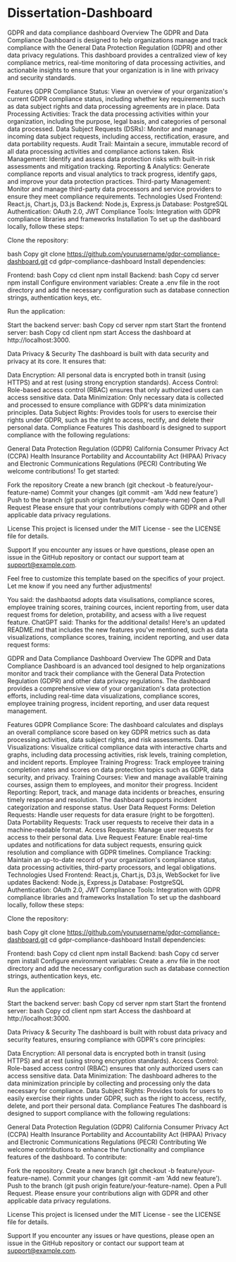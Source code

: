 # Dissertation-Dashboard
GDPR and data compliance dashboard
Overview
The GDPR and Data Compliance Dashboard is designed to help organizations manage and track compliance with the General Data Protection Regulation (GDPR) and other data privacy regulations. This dashboard provides a centralized view of key compliance metrics, real-time monitoring of data processing activities, and actionable insights to ensure that your organization is in line with privacy and security standards.

Features
GDPR Compliance Status: View an overview of your organization's current GDPR compliance status, including whether key requirements such as data subject rights and data processing agreements are in place.
Data Processing Activities: Track the data processing activities within your organization, including the purpose, legal basis, and categories of personal data processed.
Data Subject Requests (DSRs): Monitor and manage incoming data subject requests, including access, rectification, erasure, and data portability requests.
Audit Trail: Maintain a secure, immutable record of all data processing activities and compliance actions taken.
Risk Management: Identify and assess data protection risks with built-in risk assessments and mitigation tracking.
Reporting & Analytics: Generate compliance reports and visual analytics to track progress, identify gaps, and improve your data protection practices.
Third-party Management: Monitor and manage third-party data processors and service providers to ensure they meet compliance requirements.
Technologies Used
Frontend: React.js, Chart.js, D3.js
Backend: Node.js, Express.js
Database: PostgreSQL
Authentication: OAuth 2.0, JWT
Compliance Tools: Integration with GDPR compliance libraries and frameworks
Installation
To set up the dashboard locally, follow these steps:

Clone the repository:

bash
Copy
git clone https://github.com/yourusername/gdpr-compliance-dashboard.git
cd gdpr-compliance-dashboard
Install dependencies:

Frontend:
bash
Copy
cd client
npm install
Backend:
bash
Copy
cd server
npm install
Configure environment variables: Create a .env file in the root directory and add the necessary configuration such as database connection strings, authentication keys, etc.

Run the application:

Start the backend server:
bash
Copy
cd server
npm start
Start the frontend server:
bash
Copy
cd client
npm start
Access the dashboard at http://localhost:3000.

Data Privacy & Security
The dashboard is built with data security and privacy at its core. It ensures that:

Data Encryption: All personal data is encrypted both in transit (using HTTPS) and at rest (using strong encryption standards).
Access Control: Role-based access control (RBAC) ensures that only authorized users can access sensitive data.
Data Minimization: Only necessary data is collected and processed to ensure compliance with GDPR's data minimization principles.
Data Subject Rights: Provides tools for users to exercise their rights under GDPR, such as the right to access, rectify, and delete their personal data.
Compliance Features
This dashboard is designed to support compliance with the following regulations:

General Data Protection Regulation (GDPR)
California Consumer Privacy Act (CCPA)
Health Insurance Portability and Accountability Act (HIPAA)
Privacy and Electronic Communications Regulations (PECR)
Contributing
We welcome contributions! To get started:

Fork the repository
Create a new branch (git checkout -b feature/your-feature-name)
Commit your changes (git commit -am 'Add new feature')
Push to the branch (git push origin feature/your-feature-name)
Open a Pull Request
Please ensure that your contributions comply with GDPR and other applicable data privacy regulations.

License
This project is licensed under the MIT License - see the LICENSE file for details.

Support
If you encounter any issues or have questions, please open an issue in the GitHub repository or contact our support team at support@example.com.

Feel free to customize this template based on the specifics of your project. Let me know if you need any further adjustments!


You said:
the dashbaotsd adopts data visulisations, compliance scores, employee training scores, training cources, incient reporting from, user data request froms for deletion, protability, and acsess with a live request feature. 
ChatGPT said:
Thanks for the additional details! Here's an updated README.md that includes the new features you've mentioned, such as data visualizations, compliance scores, training, incident reporting, and user data request forms:

GDPR and Data Compliance Dashboard
Overview
The GDPR and Data Compliance Dashboard is an advanced tool designed to help organizations monitor and track their compliance with the General Data Protection Regulation (GDPR) and other data privacy regulations. The dashboard provides a comprehensive view of your organization's data protection efforts, including real-time data visualizations, compliance scores, employee training progress, incident reporting, and user data request management.

Features
GDPR Compliance Score: The dashboard calculates and displays an overall compliance score based on key GDPR metrics such as data processing activities, data subject rights, and risk assessments.
Data Visualizations: Visualize critical compliance data with interactive charts and graphs, including data processing activities, risk levels, training completion, and incident reports.
Employee Training Progress: Track employee training completion rates and scores on data protection topics such as GDPR, data security, and privacy.
Training Courses: View and manage available training courses, assign them to employees, and monitor their progress.
Incident Reporting: Report, track, and manage data incidents or breaches, ensuring timely response and resolution. The dashboard supports incident categorization and response status.
User Data Request Forms:
Deletion Requests: Handle user requests for data erasure (right to be forgotten).
Data Portability Requests: Track user requests to receive their data in a machine-readable format.
Access Requests: Manage user requests for access to their personal data.
Live Request Feature: Enable real-time updates and notifications for data subject requests, ensuring quick resolution and compliance with GDPR timelines.
Compliance Tracking: Maintain an up-to-date record of your organization's compliance status, data processing activities, third-party processors, and legal obligations.
Technologies Used
Frontend: React.js, Chart.js, D3.js, WebSocket for live updates
Backend: Node.js, Express.js
Database: PostgreSQL
Authentication: OAuth 2.0, JWT
Compliance Tools: Integration with GDPR compliance libraries and frameworks
Installation
To set up the dashboard locally, follow these steps:

Clone the repository:

bash
Copy
git clone https://github.com/yourusername/gdpr-compliance-dashboard.git
cd gdpr-compliance-dashboard
Install dependencies:

Frontend:
bash
Copy
cd client
npm install
Backend:
bash
Copy
cd server
npm install
Configure environment variables: Create a .env file in the root directory and add the necessary configuration such as database connection strings, authentication keys, etc.

Run the application:

Start the backend server:
bash
Copy
cd server
npm start
Start the frontend server:
bash
Copy
cd client
npm start
Access the dashboard at http://localhost:3000.

Data Privacy & Security
The dashboard is built with robust data privacy and security features, ensuring compliance with GDPR's core principles:

Data Encryption: All personal data is encrypted both in transit (using HTTPS) and at rest (using strong encryption standards).
Access Control: Role-based access control (RBAC) ensures that only authorized users can access sensitive data.
Data Minimization: The dashboard adheres to the data minimization principle by collecting and processing only the data necessary for compliance.
Data Subject Rights: Provides tools for users to easily exercise their rights under GDPR, such as the right to access, rectify, delete, and port their personal data.
Compliance Features
The dashboard is designed to support compliance with the following regulations:

General Data Protection Regulation (GDPR)
California Consumer Privacy Act (CCPA)
Health Insurance Portability and Accountability Act (HIPAA)
Privacy and Electronic Communications Regulations (PECR)
Contributing
We welcome contributions to enhance the functionality and compliance features of the dashboard. To contribute:

Fork the repository.
Create a new branch (git checkout -b feature/your-feature-name).
Commit your changes (git commit -am 'Add new feature').
Push to the branch (git push origin feature/your-feature-name).
Open a Pull Request.
Please ensure your contributions align with GDPR and other applicable data privacy regulations.

License
This project is licensed under the MIT License - see the LICENSE file for details.

Support
If you encounter any issues or have questions, please open an issue in the GitHub repository or contact our support team at support@example.com.
